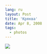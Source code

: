 ```yaml
---
lang: ru
layout: Post
title: 'Кряква'
date: Apr 8, 2008
tags:
  - photos
---
```


![](/images/blog/sapegin-artem-20d-2008-04-06-495-9575.jpg)

